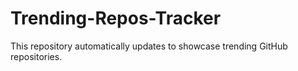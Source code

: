 # Trending-Repos-Tracker
This repository automatically updates to showcase trending GitHub repositories.
